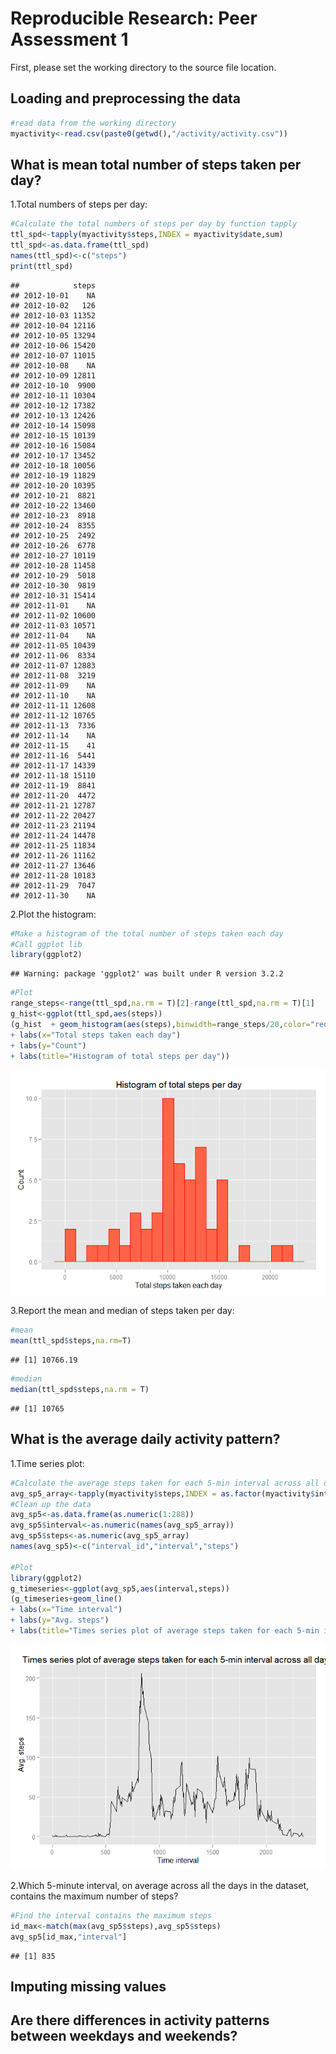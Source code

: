 # Reproducible Research: Peer Assessment 1
First, please set the working directory to the source file location.

## Loading and preprocessing the data

```r
#read data from the working directory
myactivity<-read.csv(paste0(getwd(),"/activity/activity.csv"))
```

## What is mean total number of steps taken per day?
1.Total numbers of steps per day:

```r
#Calculate the total numbers of steps per day by function tapply
ttl_spd<-tapply(myactivity$steps,INDEX = myactivity$date,sum)
ttl_spd<-as.data.frame(ttl_spd)
names(ttl_spd)<-c("steps")
print(ttl_spd)
```

```
##            steps
## 2012-10-01    NA
## 2012-10-02   126
## 2012-10-03 11352
## 2012-10-04 12116
## 2012-10-05 13294
## 2012-10-06 15420
## 2012-10-07 11015
## 2012-10-08    NA
## 2012-10-09 12811
## 2012-10-10  9900
## 2012-10-11 10304
## 2012-10-12 17382
## 2012-10-13 12426
## 2012-10-14 15098
## 2012-10-15 10139
## 2012-10-16 15084
## 2012-10-17 13452
## 2012-10-18 10056
## 2012-10-19 11829
## 2012-10-20 10395
## 2012-10-21  8821
## 2012-10-22 13460
## 2012-10-23  8918
## 2012-10-24  8355
## 2012-10-25  2492
## 2012-10-26  6778
## 2012-10-27 10119
## 2012-10-28 11458
## 2012-10-29  5018
## 2012-10-30  9819
## 2012-10-31 15414
## 2012-11-01    NA
## 2012-11-02 10600
## 2012-11-03 10571
## 2012-11-04    NA
## 2012-11-05 10439
## 2012-11-06  8334
## 2012-11-07 12883
## 2012-11-08  3219
## 2012-11-09    NA
## 2012-11-10    NA
## 2012-11-11 12608
## 2012-11-12 10765
## 2012-11-13  7336
## 2012-11-14    NA
## 2012-11-15    41
## 2012-11-16  5441
## 2012-11-17 14339
## 2012-11-18 15110
## 2012-11-19  8841
## 2012-11-20  4472
## 2012-11-21 12787
## 2012-11-22 20427
## 2012-11-23 21194
## 2012-11-24 14478
## 2012-11-25 11834
## 2012-11-26 11162
## 2012-11-27 13646
## 2012-11-28 10183
## 2012-11-29  7047
## 2012-11-30    NA
```

2.Plot the histogram:

```r
#Make a histogram of the total number of steps taken each day
#Call ggplot lib
library(ggplot2)
```

```
## Warning: package 'ggplot2' was built under R version 3.2.2
```

```r
#Plot
range_steps<-range(ttl_spd,na.rm = T)[2]-range(ttl_spd,na.rm = T)[1]
g_hist<-ggplot(ttl_spd,aes(steps))
(g_hist  + geom_histogram(aes(steps),binwidth=range_steps/20,color="red",fill="tomato")
+ labs(x="Total steps taken each day")
+ labs(y="Count")
+ labs(title="Histogram of total steps per day"))
```

![](PA1_template_files/figure-html/unnamed-chunk-3-1.png) 

3.Report the mean and median of steps taken per day:

```r
#mean
mean(ttl_spd$steps,na.rm=T)
```

```
## [1] 10766.19
```

```r
#median
median(ttl_spd$steps,na.rm = T)
```

```
## [1] 10765
```

## What is the average daily activity pattern?
1.Time series plot:

```r
#Calculate the average steps taken for each 5-min interval across all days
avg_sp5_array<-tapply(myactivity$steps,INDEX = as.factor(myactivity$interval),mean,na.rm=T)
#Clean up the data
avg_sp5<-as.data.frame(as.numeric(1:288))
avg_sp5$interval<-as.numeric(names(avg_sp5_array))
avg_sp5$steps<-as.numeric(avg_sp5_array)
names(avg_sp5)<-c("interval_id","interval","steps")

#Plot
library(ggplot2)
g_timeseries<-ggplot(avg_sp5,aes(interval,steps))
(g_timeseries+geom_line()
+ labs(x="Time interval")
+ labs(y="Avg. steps")
+ labs(title="Times series plot of average steps taken for each 5-min interval across all days"))
```

![](PA1_template_files/figure-html/unnamed-chunk-5-1.png) 

2.Which 5-minute interval, on average across all the days in the dataset, contains the maximum number of steps?

```r
#Find the interval contains the maximum steps
id_max<-match(max(avg_sp5$steps),avg_sp5$steps)
avg_sp5[id_max,"interval"]
```

```
## [1] 835
```

## Imputing missing values



## Are there differences in activity patterns between weekdays and weekends?
